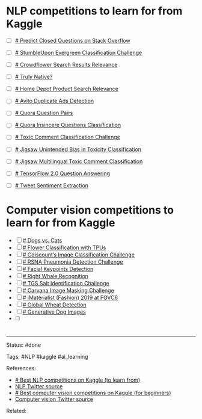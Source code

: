 # NLP competitions to learn for from Kaggle

- [ ] [# Predict Closed Questions on Stack Overflow](https://www.kaggle.com/c/predict-closed-questions-on-stack-overflow)
- [ ] [# StumbleUpon Evergreen Classification Challenge](https://www.kaggle.com/c/stumbleupon)
- [ ] [# Crowdflower Search Results Relevance](https://www.kaggle.com/c/crowdflower-search-relevance/)
- [ ] [# Truly Native?](https://www.kaggle.com/c/dato-native/)
- [ ] [# Home Depot Product Search Relevance](https://www.kaggle.com/c/home-depot-product-search-relevance)
- [ ] [# Avito Duplicate Ads Detection](https://www.kaggle.com/c/avito-duplicate-ads-detection)
- [ ] [# Quora Question Pairs](https://www.kaggle.com/c/quora-question-pairs)
- [ ] [# Quora Insincere Questions Classification](https://www.kaggle.com/c/quora-insincere-questions-classification)
- [ ] [# Toxic Comment Classification Challenge](https://www.kaggle.com/c/jigsaw-toxic-comment-classification-challenge)
- [ ] [# Jigsaw Unintended Bias in Toxicity Classification](https://www.kaggle.com/c/jigsaw-unintended-bias-in-toxicity-classification)
- [ ] [# Jigsaw Multilingual Toxic Comment Classification](https://www.kaggle.com/c/jigsaw-multilingual-toxic-comment-classification)
- [ ] [# TensorFlow 2.0 Question Answering](https://www.kaggle.com/c/tensorflow2-question-answering)
- [ ] [# Tweet Sentiment Extraction](https://www.kaggle.com/c/tweet-sentiment-extraction)


# Computer vision competitions to learn for from Kaggle
- [ ] [# Dogs vs. Cats](https://www.kaggle.com/c/dogs-vs-cats)
- [ ] [# Flower Classification with TPUs](https://www.kaggle.com/c/flower-classification-with-tpus)
- [ ] [# Cdiscount’s Image Classification Challenge](https://www.kaggle.com/c/cdiscount-image-classification-challenge/)
- [ ] [# RSNA Pneumonia Detection Challenge](https://www.kaggle.com/c/rsna-pneumonia-detection-challenge/)
- [ ] [# Facial Keypoints Detection](https://www.kaggle.com/c/facial-keypoints-detection/)
- [ ] [# Right Whale Recognition](https://www.kaggle.com/c/noaa-right-whale-recognition/)
- [ ] [# TGS Salt Identification Challenge](https://www.kaggle.com/c/tgs-salt-identification-challenge)
- [ ] [# Carvana Image Masking Challenge](https://www.kaggle.com/c/carvana-image-masking-challenge)
- [ ] [# iMaterialist (Fashion) 2019 at FGVC6](https://www.kaggle.com/c/imaterialist-fashion-2019-FGVC6)
- [ ] [# Global Wheat Detection](https://www.kaggle.com/c/global-wheat-detection)
- [ ] [# Generative Dog Images](https://www.kaggle.com/c/generative-dog-images/)
- [ ] 


# 

---
Status: #done

Tags: #NLP #kaggle #ai_learning

References:
- [# Best NLP competitions on Kaggle (to learn from)](https://www.youtube.com/watch?v=-nH4OSyjwSI)
- [NLP Twitter source](https://twitter.com/abhi1thakur/status/1376483345790566402?s=1001)
- [# Best computer vision competitions on Kaggle (for beginners)](https://www.youtube.com/watch?v=1-myowrUhok&ab_channel=AbhishekThakur)
- [Computer vision Twitter source](https://twitter.com/abhi1thakur/status/1377222133617733632?s=1001)

Related:
